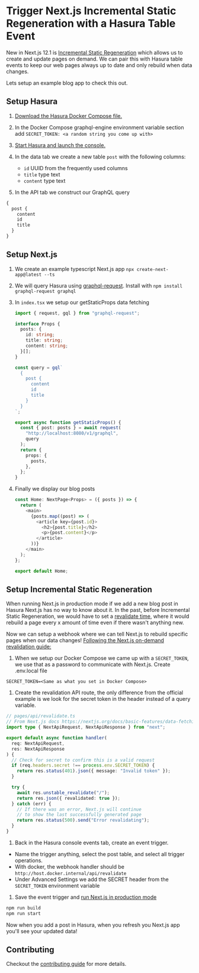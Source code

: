 # Trigger Next.js Incremental Static Regeneration with a Hasura Table Event

New in Next.js 12.1 is [Incremental Static Regeneration](https://nextjs.org/docs/basic-features/data-fetching/incremental-static-regeneration) which allows us to create and update pages on demand. We can pair this with Hasura table events to keep our web pages always up to date and only rebuild when data changes.

Lets setup an example blog app to check this out.

## Setup Hasura

1. [Download the Hasura Docker Compose file.](https://hasura.io/docs/latest/graphql/core/getting-started/docker-simple.html#step-1-get-the-docker-compose-file)

1. In the Docker Compose graphql-engine environment variable section add `SECRET_TOKEN: <a random string you come up with>`

1. [Start Hasura and launch the console.](https://hasura.io/docs/latest/graphql/core/getting-started/docker-simple.html#step-2-run-hasura-graphql-engine)

1. In the data tab we create a new table `post` with the following columns:

   - `id` UUID from the frequently used columns
   - `title` type text
   - `content` type text

1. In the API tab we construct our GraphQL query

```graphql
{
  post {
    content
    id
    title
  }
}
```

## Setup Next.js

1. We create an example typescript Next.js app `npx create-next-app@latest --ts`

1. We will query Hasura using [graphql-request](https://github.com/prisma-labs/graphql-request). Install with `npm install graphql-request graphql`

1. In `index.tsx` we setup our getStaticProps data fetching

   ```typescript
   import { request, gql } from "graphql-request";

   interface Props {
     posts: {
       id: string;
       title: string;
       content: string;
     }[];
   }

   const query = gql`
     {
       post {
         content
         id
         title
       }
     }
   `;

   export async function getStaticProps() {
     const { post: posts } = await request(
       "http://localhost:8080/v1/graphql",
       query
     );
     return {
       props: {
         posts,
       },
     };
   }
   ```

1. Finally we display our blog posts

   ```typescript
   const Home: NextPage<Props> = ({ posts }) => {
     return (
       <main>
         {posts.map((post) => (
           <article key={post.id}>
             <h2>{post.title}</h2>
             <p>{post.content}</p>
           </article>
         ))}
       </main>
     );
   };

   export default Home;
   ```

## Setup Incremental Static Regeneration

When running Next.js in production mode if we add a new blog post in Hasura Next.js has no way to know about it. In the past, before Incremental Static Regeneration, we would have to set a [revalidate time](https://nextjs.org/docs/api-reference/data-fetching/get-static-props#revalidate), where it would rebuild a page every x amount of time even if there wasn't anything new.

Now we can setup a webhook where we can tell Next.js to rebuild specific pages when our data changes! [Following the Next.js on-demand revalidation guide:](https://nextjs.org/docs/basic-features/data-fetching/incremental-static-regeneration#using-on-demand-revalidation)

1. When we setup our Docker Compose we came up with a `SECRET_TOKEN`, we use that as a password to communicate with Next.js. Create .env.local file

```env
SECRET_TOKEN=<Same as what you set in Docker Compose>
```

1. Create the revalidation API route, the only difference from the official example is we look for the secret token in the header instead of a query variable.

```typescript
// pages/api/revalidate.ts
// From Next.js docs https://nextjs.org/docs/basic-features/data-fetching/incremental-static-regeneration#using-on-demand-revalidation
import type { NextApiRequest, NextApiResponse } from "next";

export default async function handler(
  req: NextApiRequest,
  res: NextApiResponse
) {
  // Check for secret to confirm this is a valid request
  if (req.headers.secret !== process.env.SECRET_TOKEN) {
    return res.status(401).json({ message: "Invalid token" });
  }

  try {
    await res.unstable_revalidate("/");
    return res.json({ revalidated: true });
  } catch (err) {
    // If there was an error, Next.js will continue
    // to show the last successfully generated page
    return res.status(500).send("Error revalidating");
  }
}
```

1. Back in the Hasura console events tab, create an event trigger.

- Name the trigger anything, select the post table, and select all trigger operations.
- With docker, the webhook handler should be `http://host.docker.internal/api/revalidate`
- Under Advanced Settings we add the SECRET header from the `SECRET_TOKEN` environment variable

1. Save the event trigger and [run Next.js in production mode](https://nextjs.org/docs/basic-features/data-fetching/incremental-static-regeneration#testing-on-demand-isr-during-development)

```bash
npm run build
npm run start
```

Now when you add a post in Hasura, when you refresh you Next.js app you'll see your updated data!

## Contributing

Checkout the [contributing guide](../../../CONTRIBUTING.md#community-content) for more details.
